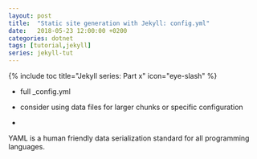 ```yaml
---
layout: post
title:  "Static site generation with Jekyll: config.yml"
date:   2018-05-23 12:00:00 +0200
categories: dotnet
tags: [tutorial,jekyll]
series: jekyll-tut
---
```


{% include toc title="Jekyll series: Part x" icon="eye-slash" %}



<!--more-->



- full _config.yml

- consider using data files for larger chunks or specific configuration

- 


YAML is a human friendly data serialization
  standard for all programming languages.


